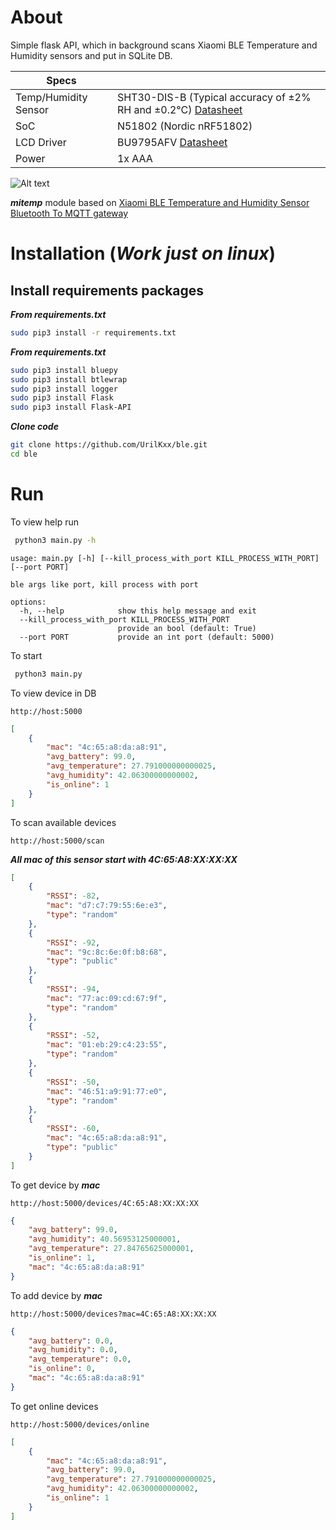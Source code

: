 # About
Simple flask API, which in background scans Xiaomi BLE Temperature and Humidity sensors and put in SQLite DB. 

| Specs                | []()                                                                                                                                                                                                                        |
|----------------------|-----------------------------------------------------------------------------------------------------------------------------------------------------------------------------------------------------------------------------|
| Temp/Humidity Sensor | SHT30-DIS-B (Typical accuracy of ±2% RH and ±0.2°C) [Datasheet](https://www.sensirion.com/fileadmin/user_upload/customers/sensirion/Dokumente/0_Datasheets/Humidity/Sensirion_Humidity_Sensors_SHT3x_Datasheet_digital.pdf) |
| SoC                  | N51802 (Nordic nRF51802)                                                                                                                                                                                                    |
| LCD Driver           | BU9795AFV [Datasheet](http://rohmfs.rohm.com/en/products/databook/datasheet/ic/driver/lcd_segment/bu9795afv-e.pdf)                                                                                                          |
| Power                | 1x AAA                                                                                                                                                                                                                      |

![Alt text](https://tehnoteca.ru/img/1737/1736245/xiaomi_mijia_hygrometer_bluetooth_1.jpg "Xiaomijia Bluetooth Temperature Smart Humi Dity Sensor Digital Thermometer Mi Home Battery")

***mitemp*** module based on [Xiaomi BLE Temperature and Humidity Sensor Bluetooth To MQTT gateway](https://github.com/algirdasc/xiaomi-ble-mqtt "GitHub")

# Installation (*Work just on linux*)
## Install requirements packages
***From requirements.txt***
```bash
sudo pip3 install -r requirements.txt
```
***From requirements.txt*** 
```bash
sudo pip3 install bluepy
sudo pip3 install btlewrap
sudo pip3 install logger
sudo pip3 install Flask
sudo pip3 install Flask-API
```
***Clone code***
```bash
git clone https://github.com/UrilKxx/ble.git
cd ble
```
# Run
To view help run
```bash
 python3 main.py -h
```
```
usage: main.py [-h] [--kill_process_with_port KILL_PROCESS_WITH_PORT] [--port PORT]

ble args like port, kill process with port

options:
  -h, --help            show this help message and exit
  --kill_process_with_port KILL_PROCESS_WITH_PORT
                        provide an bool (default: True)
  --port PORT           provide an int port (default: 5000)
```
To start 
```bash
 python3 main.py 
```
To view device in DB
```http
http://host:5000 
```
```json
[
    {
        "mac": "4c:65:a8:da:a8:91",
        "avg_battery": 99.0,
        "avg_temperature": 27.791000000000025,
        "avg_humidity": 42.06300000000002,
        "is_online": 1
    }
]
```
To scan available devices
```http
http://host:5000/scan 
```
***All mac of this sensor start with __4C:65:A8:XX:XX:XX__***

```json
[
    {
        "RSSI": -82,
        "mac": "d7:c7:79:55:6e:e3",
        "type": "random"
    },
    {
        "RSSI": -92,
        "mac": "9c:8c:6e:0f:b8:68",
        "type": "public"
    },
    {
        "RSSI": -94,
        "mac": "77:ac:09:cd:67:9f",
        "type": "random"
    },
    {
        "RSSI": -52,
        "mac": "01:eb:29:c4:23:55",
        "type": "random"
    },
    {
        "RSSI": -50,
        "mac": "46:51:a9:91:77:e0",
        "type": "random"
    },
    {
        "RSSI": -60,
        "mac": "4c:65:a8:da:a8:91",
        "type": "public"
    }
]
```
To get device by ***mac***
```http
http://host:5000/devices/4C:65:A8:XX:XX:XX
```
```json
{
    "avg_battery": 99.0,
    "avg_humidity": 40.56953125000001,
    "avg_temperature": 27.84765625000001,
    "is_online": 1,
    "mac": "4c:65:a8:da:a8:91"
}
```
To add device by ***mac***
```http
http://host:5000/devices?mac=4C:65:A8:XX:XX:XX
```
```json
{
    "avg_battery": 0.0,
    "avg_humidity": 0.0,
    "avg_temperature": 0.0,
    "is_online": 0,
    "mac": "4c:65:a8:da:a8:91"
}
```
To get online devices
```http
http://host:5000/devices/online
```
```json
[
    {
        "mac": "4c:65:a8:da:a8:91",
        "avg_battery": 99.0,
        "avg_temperature": 27.791000000000025,
        "avg_humidity": 42.06300000000002,
        "is_online": 1
    }
]
```